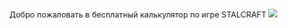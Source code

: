 Добро пожаловать в бесплатный калькулятор по игре STALCRAFT
<a href="https://codeclimate.com/github/Vlad-or-Miyuki/STALC-CALC/maintainability"><img src="https://api.codeclimate.com/v1/badges/5a2bc0a1b964653b05c0/maintainability" /></a>
